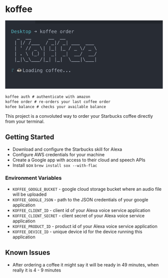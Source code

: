 # koffee

![screenshot](/screenshots/koffee.png)

```
koffee auth # authenticate with amazon
koffee order # re-orders your last coffee order
kofee balance # checks your available balance
```
This project is a convoluted way to order your Starbucks coffee directly from your terminal.

## Getting Started
- Download and configure the Starbucks skill for Alexa
- Configure AWS credentials for your machine
- Create a Google app with access to their cloud and speech APIs
- Install sox `brew install sox --with-flac`

### Environment Variables

- `KOFFEE_GOOGLE_BUCKET` - google cloud storage bucket where an audio file will be uploaded
- `KOFFEE_GOOGLE_JSON` - path to the JSON credentials of your google application
- `KOFFEE_CLIENT_ID` - client id of your Alexa voice service application
- `KOFFEE_CLIENT_SECRET` - client secret of your Alexa voice service application
- `KOFFEE_PRODUCT_ID` - product id of your Alexa voice service application
- `KOFFEE_DEVICE_ID` - unique device id for the device running this application

## Known Issues
- After ordering a coffee it might say it will be ready in 49 minutes, when really it is 4 - 9 minutes
